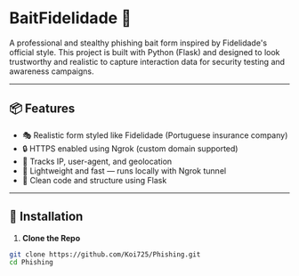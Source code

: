 # BaitFidelidade 🎯

A professional and stealthy phishing bait form inspired by Fidelidade's official style. This project is built with Python (Flask) and designed to look trustworthy and realistic to capture interaction data for security testing and awareness campaigns.

---

## 📦 Features

- 🎭 Realistic form styled like Fidelidade (Portuguese insurance company)
- 🔒 HTTPS enabled using Ngrok (custom domain supported)
- 📡 Tracks IP, user-agent, and geolocation
- 📂 Lightweight and fast — runs locally with Ngrok tunnel
- 📁 Clean code and structure using Flask

---

## 🚀 Installation

1. **Clone the Repo**

```bash
git clone https://github.com/Koi725/Phishing.git
cd Phishing
